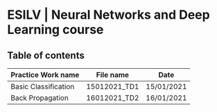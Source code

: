 # ESILV | Neural Networks and Deep Learning course

## Table of contents 
| Practice Work name | File name | Date   |
|--------------------|-----------|--------|
| Basic Classification | 15012021_TD1 | 15/01/2021 |
| Back Propagation | 16012021_TD2 | 16/01/2021 |